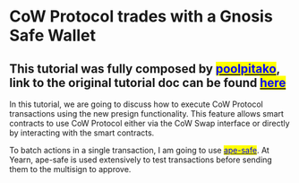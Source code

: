 # CoW Protocol trades with a Gnosis Safe Wallet

## This tutorial was fully composed by [<mark style="color:blue;">poolpitako</mark>](https://twitter.com/poolpitako), link to the original tutorial doc can be found <mark style="color:blue;"></mark> [<mark style="color:blue;">here</mark>](https://hackmd.io/@2jvugD4TTLaxyG3oLkPg-g/H14TQ1Omt) <mark style="color:yellow;"></mark>&#x20;

In this tutorial, we are going to discuss how to execute CoW Protocol transactions using the new presign functionality. This feature allows smart contracts to use CoW Protocol either via the CoW Swap interface or directly by interacting with the smart contracts.

To batch actions in a single transaction, I am going to use [<mark style="color:blue;">ape-safe</mark>](https://github.com/banteg/ape-safe). At Yearn, ape-safe is used extensively to test transactions before sending them to the multisign to approve.
